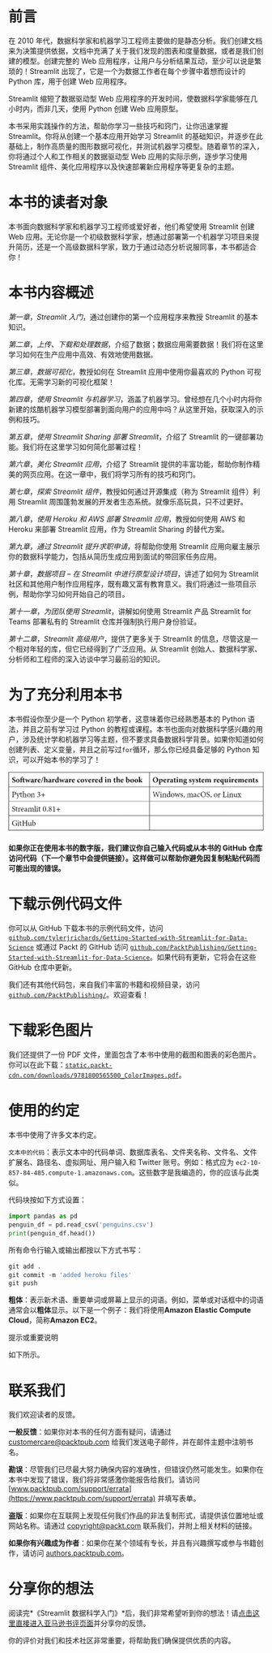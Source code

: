 # 前言

在 2010 年代，数据科学家和机器学习工程师主要做的是静态分析。我们创建文档来为决策提供依据，文档中充满了关于我们发现的图表和度量数据，或者是我们创建的模型。创建完整的 Web 应用程序，让用户与分析结果互动，至少可以说是繁琐的！Streamlit 出现了，它是一个为数据工作者在每个步骤中着想而设计的 Python 库，用于创建 Web 应用程序。

Streamlit 缩短了数据驱动型 Web 应用程序的开发时间，使数据科学家能够在几小时内，而非几天，使用 Python 创建 Web 应用原型。

本书采用实践操作的方法，帮助你学习一些技巧和窍门，让你迅速掌握 Streamlit。你将从创建一个基本应用开始学习 Streamlit 的基础知识，并逐步在此基础上，制作高质量的图形数据可视化，并测试机器学习模型。随着章节的深入，你将通过个人和工作相关的数据驱动型 Web 应用的实际示例，逐步学习使用 Streamlit 组件、美化应用程序以及快速部署新应用程序等更复杂的主题。

# 本书的读者对象

本书面向数据科学家和机器学习工程师或爱好者，他们希望使用 Streamlit 创建 Web 应用。无论你是一个初级数据科学家，想通过部署第一个机器学习项目来提升简历，还是一个高级数据科学家，致力于通过动态分析说服同事，本书都适合你！

# 本书内容概述

*第一章*，*Streamlit 入门*，通过创建你的第一个应用程序来教授 Streamlit 的基本知识。

*第二章*，*上传、下载和处理数据*，介绍了数据；数据应用需要数据！我们将在这里学习如何在生产应用中高效、有效地使用数据。

*第三章*，*数据可视化*，教授如何在 Streamlit 应用中使用你最喜欢的 Python 可视化库。无需学习新的可视化框架！

*第四章*，*使用 Streamlit 与机器学习*，涵盖了机器学习。曾经想在几个小时内将你新建的炫酷机器学习模型部署到面向用户的应用中吗？从这里开始，获取深入的示例和技巧。

*第五章*，*使用 Streamlit Sharing 部署 Streamlit*，介绍了 Streamlit 的一键部署功能。我们将在这里学习如何简化部署过程！

*第六章*，*美化 Streamlit 应用*，介绍了 Streamlit 提供的丰富功能，帮助你制作精美的网页应用。在这一章中，我们将学习所有的技巧和窍门。

*第七章*，*探索 Streamlit 组件*，教授如何通过开源集成（称为 Streamlit 组件）利用 Streamlit 周围蓬勃发展的开发者生态系统。就像乐高玩具，只不过更好。

*第八章*，*使用 Heroku 和 AWS 部署 Streamlit 应用*，教授如何使用 AWS 和 Heroku 来部署 Streamlit 应用，作为 Streamlit Sharing 的替代方案。

*第九章*，*通过 Streamlit 提升求职申请*，将帮助你使用 Streamlit 应用向雇主展示你的数据科学能力，包括从简历生成应用到面试的带回家任务应用。

*第十章*，*数据项目 – 在 Streamlit 中进行原型设计项目*，讲述了如何为 Streamlit 社区和其他用户制作应用程序，既有趣又富有教育意义。我们将通过一些项目示例，帮助你学习如何开始自己的项目。

*第十一章*，*为团队使用 Streamlit*，讲解如何使用 Streamlit 产品 Streamlit for Teams 部署私有的 Streamlit 仓库并强制执行用户身份验证。

*第十二章*，*Streamlit 高级用户*，提供了更多关于 Streamlit 的信息，尽管这是一个相对年轻的库，但它已经得到了广泛应用。从 Streamlit 创始人、数据科学家、分析师和工程师的深入访谈中学习最前沿的知识。

# 为了充分利用本书

本书假设你至少是一个 Python 初学者，这意味着你已经熟悉基本的 Python 语法，并且之前有学习过 Python 的教程或课程。本书也面向对数据科学感兴趣的用户，涉及统计学和机器学习等主题，但不要求具备数据科学背景。如果你知道如何创建列表、定义变量，并且之前写过`for`循环，那么你已经具备足够的 Python 知识，可以开始本书的学习了！

![](img/B16864_Preface_Table1.jpg)

**如果你正在使用本书的数字版，我们建议你自己输入代码或从本书的 GitHub 仓库访问代码（下一个章节中会提供链接）。这样做可以帮助你避免因复制粘贴代码而可能出现的错误。**

# 下载示例代码文件

你可以从 GitHub 下载本书的示例代码文件，访问 [`github.com/tylerjrichards/Getting-Started-with-Streamlit-for-Data-Science`](https://github.com/tylerjrichards/Getting-Started-with-Streamlit-for-Data-Science) 或通过 Packt 的 GitHub 访问 [`github.com/PacktPublishing/Getting-Started-with-Streamlit-for-Data-Science`](https://github.com/PacktPublishing/Getting-Started-with-Streamlit-for-Data-Science)。如果代码有更新，它将会在这些 GitHub 仓库中更新。

我们还有其他代码包，来自我们丰富的书籍和视频目录，访问 [`github.com/PacktPublishing/`](https://github.com/PacktPublishing/)。欢迎查看！

# 下载彩色图片

我们还提供了一份 PDF 文件，里面包含了本书中使用的截图和图表的彩色图片。你可以在此下载：[`static.packt-cdn.com/downloads/9781800565500_ColorImages.pdf`](https://static.packt-cdn.com/downloads/9781800565500_ColorImages.pdf)。

# 使用的约定

本书中使用了许多文本约定。

`文本中的代码`：表示文本中的代码单词、数据库表名、文件夹名称、文件名、文件扩展名、路径名、虚拟网址、用户输入和 Twitter 账号。例如：格式应为 `ec2-10-857-84-485.compute-1.amazonaws.com`。这些数字是我编造的，你的应该与此类似。

代码块按如下方式设置：

```py
import pandas as pd 
penguin_df = pd.read_csv('penguins.csv')
print(penguin_df.head())
```

所有命令行输入或输出都按以下方式书写：

```py
git add .
git commit -m 'added heroku files'
git push
```

**粗体**：表示新术语、重要单词或屏幕上显示的词语。例如，菜单或对话框中的词语通常会以**粗体**显示。以下是一个例子：我们将使用**Amazon Elastic Compute Cloud**，简称**Amazon EC2**。

提示或重要说明

如下所示。

# 联系我们

我们欢迎读者的反馈。

**一般反馈**：如果你对本书的任何方面有疑问，请通过 [customercare@packtpub.com](https://customercare@packtpub.com) 给我们发送电子邮件，并在邮件主题中注明书名。

**勘误**：尽管我们已尽最大努力确保内容的准确性，但错误仍然可能发生。如果你在本书中发现了错误，我们将非常感激你能报告给我们。请访问 [www.packtpub.com/support/errata](https://www.packtpub.com/support/errata) 并填写表单。

**盗版**：如果你在互联网上发现任何我们作品的非法复制形式，请提供该位置地址或网站名称。请通过 [copyright@packt.com](https://copyright@packt.com) 联系我们，并附上相关材料的链接。

**如果你有兴趣成为作者**：如果你在某个领域有专长，并且有兴趣撰写或参与书籍创作，请访问 [authors.packtpub.com](https://authors.packtpub.com)。

# 分享你的想法

阅读完*《Streamlit 数据科学入门》*后，我们非常希望听到你的想法！请[点击这里直接进入亚马逊书评页面](https://packt.link/r/1-800-56550-X)并分享你的反馈。

你的评价对我们和技术社区非常重要，将帮助我们确保提供优质的内容。
